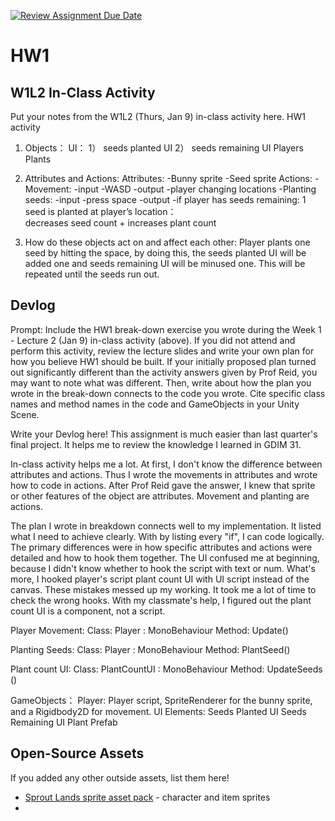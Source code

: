 [![Review Assignment Due Date](https://classroom.github.com/assets/deadline-readme-button-22041afd0340ce965d47ae6ef1cefeee28c7c493a6346c4f15d667ab976d596c.svg)](https://classroom.github.com/a/MjLLqDcN)
# HW1
## W1L2 In-Class Activity

Put your notes from the W1L2 (Thurs, Jan 9) in-class activity here.
HW1 activity

1. Objects：
UI：
    1） seeds planted UI
    2） seeds remaining UI
Players
Plants

2. Attributes and Actions:
Attributes:
    -Bunny sprite
    -Seed sprite
Actions:
    -Movement: 
        -input  -WASD
        -output -player changing locations
    -Planting seeds:
        -input -press space
        -output -if player has seeds remaining: 1 seed is planted at player’s location：     
            decreases seed count + increases plant count
     
3. How do these objects act on and affect each other:
        Player plants one seed by hitting the space, by doing this, the seeds planted UI will be added one and seeds remaining UI will be minused one. This will be repeated until the seeds run out.


## Devlog
Prompt: Include the HW1 break-down exercise you wrote during the Week 1 - Lecture 2 (Jan 9) in-class activity (above). If you did not attend and perform this activity, review the lecture slides and write your own plan for how you believe HW1 should be built. If your initially proposed plan turned out significantly different than the activity answers given by Prof Reid, you may want to note what was different. Then, write about how the plan you wrote in the break-down connects to the code you wrote. Cite specific class names and method names in the code and GameObjects in your Unity Scene.


Write your Devlog here!
This assignment is much easier than last quarter's final project. It helps me to review the knowledge I learned in GDIM 31. 

In-class activity helps me a lot. At first, I don't know the difference between attributes and actions. Thus I wrote the movements in attributes and wrote how to code in actions. After Prof Reid gave the answer, I knew that sprite or other features of the object are attributes. Movement and planting are actions. 

The plan I wrote in breakdown connects well to my implementation. It listed what I need to achieve clearly. With by listing every "if", I can code logically. The primary differences were in how specific attributes and actions were detailed and how to hook them together. The UI confused me at beginning, because I didn't know whether to hook the script with text or num. What's more, I hooked player's script plant count UI with UI script instead of the canvas. These mistakes messed up my working. It took me a lot of time to check the wrong hooks. With my classmate's help, I figured out the plant count UI is a component, not a script.

Player Movement:
    Class: Player : MonoBehaviour
    Method: Update() 
    
Planting Seeds:
    Class: Player : MonoBehaviour
    Method: PlantSeed() 

Plant count UI:
    Class: PlantCountUI : MonoBehaviour
    Method: UpdateSeeds ()

GameObjects：
    Player:
        Player script, 
        SpriteRenderer for the bunny sprite, and a Rigidbody2D for movement.
    UI Elements:
        Seeds Planted UI
        Seeds Remaining UI
    Plant Prefab

## Open-Source Assets
If you added any other outside assets, list them here!
- [Sprout Lands sprite asset pack](https://cupnooble.itch.io/sprout-lands-asset-pack) - character and item sprites
-